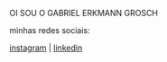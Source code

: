 OI SOU O GABRIEL ERKMANN GROSCH

minhas redes sociais:

[instagram](https://www.instagram.com/gab_erkmann/) |
[linkedin](https://www.linkedin.com/in/gabriel-erkmann-grosch-585485274/)
